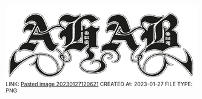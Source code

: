 ![Pasted image 20230127120621](wip/mdf2024/attachments/Pasted%20image%2020230127120621.png)
LINK: [Pasted image 20230127120621](wip/mdf2024/attachments/Pasted%20image%2020230127120621.png)
CREATED At: 2023-01-27
FILE TYPE: PNG
